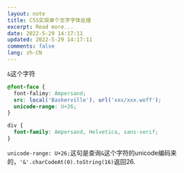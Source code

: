 ```yaml
---
layout: note
title: CSS实现单个文字字体处理
excerpt: Read more...
date: 2022-5-29 14:17:11
updated: 2022-5-29 14:17:11
comments: false
lang: zh-CN
---
```


`&`这个字符

```css
@font-face {
  font-falimy: Ampersand;
  src: local('Baskerville'), url('xxx/xxx.woff');
  unicode-range: U+26;
}

div {
  font-family: Ampersand, Helvetica, sans-serif;
}
```

`unicode-range: U+26;`这句是查询`&`这个字符的unicode编码来的，`'&'.charCodeAt(0).toString(16)`返回26.
  
